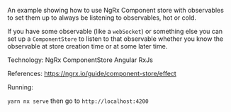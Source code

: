 An example showing how to use NgRx Component store with observables to set them up to always be listening to observables, hot or cold.

If you have some observable (like a `webSocket`) or something else you can set up a `ComponentStore` to listen to that observable whether
you know the observable at store creation time or at some later time.

Technology:
NgRx ComponentStore
Angular
RxJs

References:
https://ngrx.io/guide/component-store/effect

Running:

`yarn nx serve` then go to `http://localhost:4200`
